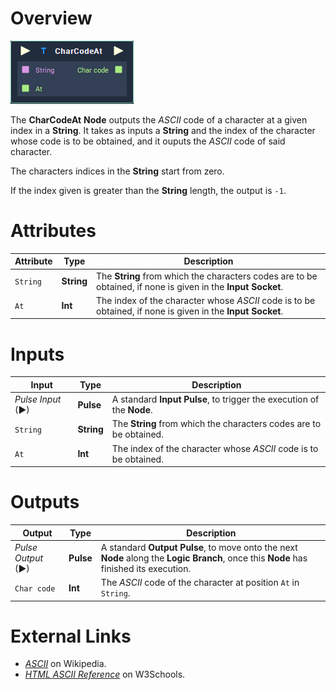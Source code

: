 # Overview

![The CharCodeAt Node.](../../.gitbook/assets/node-charcodeat.png)

The **CharCodeAt** **Node** outputs the _ASCII_ code of a character at a given index in a **String**. It takes as inputs a **String** and the index of the character whose code is to be obtained, and it ouputs the _ASCII_ code of said character.

The characters indices in the **String** start from zero.

If the index given is greater than the **String** length, the output is `-1`.

# Attributes

|Attribute|Type|Description|
|---|---|---|
| `String` | **String** | The **String** from which the characters codes are to be obtained, if none is given in the **Input Socket**.  |
| `At` | **Int** | The index of the character whose _ASCII_ code is to be obtained, if none is given in the **Input Socket**.  |

# Inputs

|Input|Type|Description|
|---|---|---|
|*Pulse Input* (►)|**Pulse**|A standard **Input Pulse**, to trigger the execution of the **Node**.|
| `String` | **String** | The **String** from which the characters codes are to be obtained. |
| `At` | **Int** | The index of the character whose _ASCII_ code is to be obtained. |

# Outputs

|Output|Type|Description|
|---|---|---|
|*Pulse Output* (►)|**Pulse**|A standard **Output Pulse**, to move onto the next **Node** along the **Logic Branch**, once this **Node** has finished its execution.|
| `Char code` | **Int** | The _ASCII_ code of the character at position `At` in `String`.  |


# External Links

* [_ASCII_](https://en.wikipedia.org/wiki/ASCII) on Wikipedia.
* [_HTML ASCII Reference_](https://www.w3schools.com/charsets/ref_html_ascii.asp) on W3Schools.